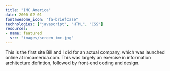 ```yaml
---
title: "IMC America"
date: 2000-02-01
fontawesome_icon: "fa-briefcase"
technologies: ["javascript", "HTML", "CSS"]
resources:
- name: featured
  src: "images/screen_imc.jpg"
---
```


This is the first site Bill and I did for an actual company, which was launched 
online at imcamerica.com. This was largely an exercise in information architecture 
defintion, followed by front-end coding and design.
